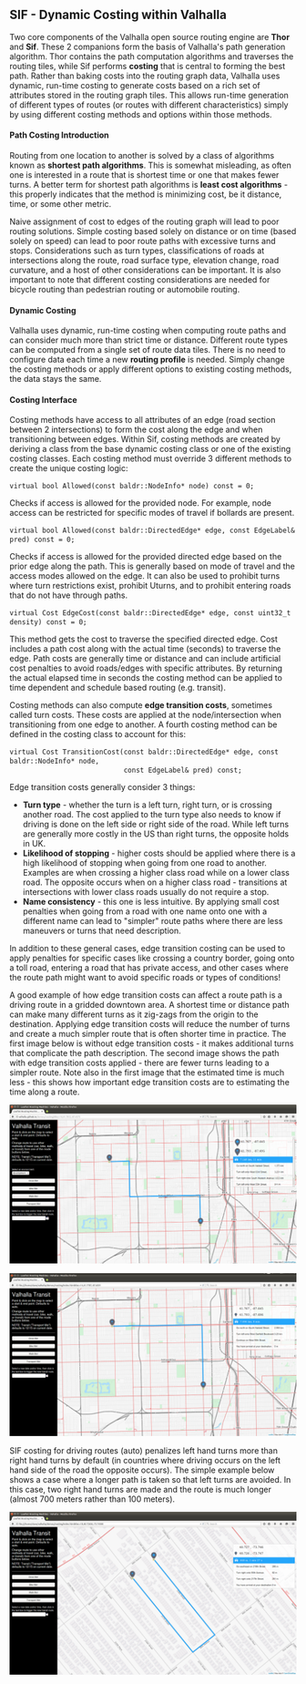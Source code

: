 ## SIF - Dynamic Costing within Valhalla

Two core components of the Valhalla open source routing engine are **Thor** and **Sif**. These 2 companions form the basis of Valhalla's path generation algorithm. Thor contains the path computation algorithms and traverses the routing tiles, while Sif performs **costing** that is central to forming the best path. Rather than baking costs into the routing graph data, Valhalla uses dynamic, run-time costing to generate costs based on a rich set of attributes stored in the routing graph tiles. This allows run-time generation of different types of routes (or routes with different characteristics) simply by using different costing methods and options within those methods.

#### Path Costing Introduction

Routing from one location to another is solved by a class of algorithms known as **shortest path algorithms**. This is somewhat misleading, as often one is interested in a route that is shortest time or one that makes fewer turns. A better term for shortest path algorithms is **least cost algorithms** - this properly indicates that the method is minimizing cost, be it distance, time, or some other metric.

Naive assignment of cost to edges of the routing graph will lead to poor routing solutions. Simple costing based solely on distance or on time (based solely on speed) can lead to poor route paths with excessive turns and stops. Considerations such as turn types, classifications of roads at intersections along the route, road surface type, elevation change, road curvature, and a host of other considerations can be important.  It is also important to note that different costing considerations are needed for bicycle routing than pedestrian routing or automobile routing.

#### Dynamic Costing

Valhalla uses dynamic, run-time costing when computing route paths and can consider much more than strict time or distance. Different route types can be computed from a single set of route data tiles. There is no need to configure data each time a new **routing profile** is needed. Simply change the costing methods or apply different options to existing costing methods, the data stays the same.

#### Costing Interface

Costing methods have access to all attributes of an edge (road section between 2 intersections) to form the cost along the edge and when transitioning between edges. Within Sif, costing methods are created by deriving a class from the base dynamic costing class or one of the existing costing classes. Each costing method must override 3 different methods to create the unique costing logic:

	virtual bool Allowed(const baldr::NodeInfo* node) const = 0;
Checks if access is allowed for the provided node. For example, node access can be restricted for specific modes of travel if bollards are present.

	virtual bool Allowed(const baldr::DirectedEdge* edge, const EdgeLabel& pred) const = 0;
Checks if access is allowed for the provided directed edge based on the prior edge along the path. This is generally based on mode of travel and the access modes allowed on the edge. It can also be used to prohibit turns where turn restrictions exist, prohibit Uturns, and to prohibit entering roads that do not have through paths.

	virtual Cost EdgeCost(const baldr::DirectedEdge* edge, const uint32_t density) const = 0;
    
This method gets the cost to traverse the specified directed edge. Cost includes a path cost along with the actual time (seconds) to traverse the edge. Path costs are generally time or distance and can include artificial cost penalties to avoid roads/edges with specific attributes. By returning the actual elapsed time in seconds the costing method can be applied to time dependent and schedule based routing (e.g. transit).

Costing methods can also compute **edge transition costs**, sometimes called turn costs. These costs are applied at the node/intersection when transitioning from one edge to another. A fourth costing method can be defined in the costing class to account for this:

	virtual Cost TransitionCost(const baldr::DirectedEdge* edge, const baldr::NodeInfo* node,
                                const EdgeLabel& pred) const;

Edge transition costs generally consider 3 things:

- **Turn type** - whether the turn is a left turn, right turn, or is crossing another road. The cost applied to the turn type also needs to know if driving is done on the left side or right side of the road. While left turns are generally more costly in the US than right turns, the opposite holds in UK.
- **Likelihood of stopping** - higher costs should be applied where there is a high likelihood of stopping when going from one road to another. Examples are when crossing a higher class road while on a lower class road. The opposite occurs when on a higher class road - transitions at intersections with lower class roads usually do not require a stop.
- **Name consistency** - this one is less intuitive. By applying small cost penalties when going from a road with one name onto one with a different name can lead to "simpler" route paths where there are less maneuvers or turns that need description.

In addition to these general cases, edge transition costing can be used to apply penalties for specific cases like crossing a country border, going onto a toll road, entering a road that has private access, and other cases where the route path might want to avoid specific roads or types of conditions!

A good example of how edge transition costs can affect a route path is a driving route in a gridded downtown area. A shortest time or distance path can make many different turns as it zig-zags from the origin to the destination. Applying edge transition costs will reduce the number of turns and create a much simpler route that is often shorter time in practice. The first image below is without edge transition costs - it makes additional turns that complicate the path description. The second image shows the path with edge transition costs applied - there are fewer turns leading to a simpler route. Note also in the first image that the estimated time is much less - this shows how important edge transition costs are to estimating the time along a route.

![ZigZag1](images/chicago_turns2.png "Without Edge Transition costing")

![ZigZag2](images/chicago_turns1.png "With Edge Transition costing")

SIF costing for driving routes (auto) penalizes left hand turns more than right hand turns by default (in countries where driving occurs on the left hand side of the road the opposite occurs). The simple example below shows a case where a longer path is taken so that left turns are avoided. In this case, two right hand turns are made and the route is much longer (almost 700 meters rather than 100 meters).

![AvoidLeftTurns](images/avoid_left_turns.png "Costing to avoid left turns")
